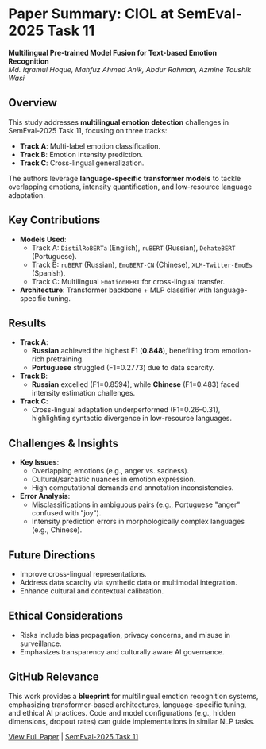 # Paper Summary: CIOL at SemEval-2025 Task 11  
**Multilingual Pre-trained Model Fusion for Text-based Emotion Recognition**  
*Md. Iqramul Hoque, Mahfuz Ahmed Anik, Abdur Rahman, Azmine Toushik Wasi*  

## Overview  
This study addresses **multilingual emotion detection** challenges in SemEval-2025 Task 11, focusing on three tracks:  
- **Track A**: Multi-label emotion classification.  
- **Track B**: Emotion intensity prediction.  
- **Track C**: Cross-lingual generalization.  

The authors leverage **language-specific transformer models** to tackle overlapping emotions, intensity quantification, and low-resource language adaptation.  

## Key Contributions  
- **Models Used**:  
  - Track A: `DistilRoBERTa` (English), `ruBERT` (Russian), `DehateBERT` (Portuguese).  
  - Track B: `ruBERT` (Russian), `EmoBERT-CN` (Chinese), `XLM-Twitter-EmoEs` (Spanish).  
  - Track C: Multilingual `EmotionBERT` for cross-lingual transfer.  
- **Architecture**: Transformer backbone + MLP classifier with language-specific tuning.  

## Results  
- **Track A**:  
  - **Russian** achieved the highest F1 (**0.848**), benefiting from emotion-rich pretraining.  
  - **Portuguese** struggled (F1=0.2773) due to data scarcity.  
- **Track B**:  
  - **Russian** excelled (F1=0.8594), while **Chinese** (F1=0.483) faced intensity estimation challenges.  
- **Track C**:  
  - Cross-lingual adaptation underperformed (F1=0.26–0.31), highlighting syntactic divergence in low-resource languages.  

## Challenges & Insights  
- **Key Issues**:  
  - Overlapping emotions (e.g., anger vs. sadness).  
  - Cultural/sarcastic nuances in emotion expression.  
  - High computational demands and annotation inconsistencies.  
- **Error Analysis**:  
  - Misclassifications in ambiguous pairs (e.g., Portuguese "anger" confused with "joy").  
  - Intensity prediction errors in morphologically complex languages (e.g., Chinese).  

## Future Directions  
- Improve cross-lingual representations.  
- Address data scarcity via synthetic data or multimodal integration.  
- Enhance cultural and contextual calibration.  

## Ethical Considerations  
- Risks include bias propagation, privacy concerns, and misuse in surveillance.  
- Emphasizes transparency and culturally aware AI governance.  

## GitHub Relevance  
This work provides a **blueprint** for multilingual emotion recognition systems, emphasizing transformer-based architectures, language-specific tuning, and ethical AI practices. Code and model configurations (e.g., hidden dimensions, dropout rates) can guide implementations in similar NLP tasks.  

[View Full Paper](SemEval___Emotion_(3).pdf) | [SemEval-2025 Task 11](https://semeval.github.io)  

